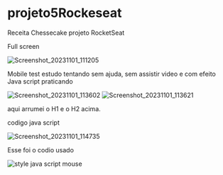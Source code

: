 # projeto5Rockeseat

Receita Chessecake projeto RocketSeat

Full screen 


![Screenshot_20231101_111205](https://github.com/CristianoFranca1976/projeto5Rockeseat/assets/135919856/99f7e51f-854e-4b39-8bd3-97a3afa9ff27)


Mobile test estudo tentando sem ajuda, sem assistir video e com efeito Java script praticando

![Screenshot_20231101_113602](https://github.com/CristianoFranca1976/projeto5Rockeseat/assets/135919856/8a8c6c17-6bbe-4cf2-9be7-082307e1f8e1)                      ![Screenshot_20231101_113621](https://github.com/CristianoFranca1976/projeto5Rockeseat/assets/135919856/ed58ef83-d1c7-48c7-af54-3a494be557e6) 

aqui arrumei o H1 e o H2 acima.

codigo java script

![Screenshot_20231101_114735](https://github.com/CristianoFranca1976/projeto5Rockeseat/assets/135919856/1806cd35-a54f-4101-adae-939183c8dea8)

Esse foi o codio usado

![style java script mouse](https://github.com/CristianoFranca1976/projeto5Rockeseat/assets/135919856/a05cb2ee-bcca-49de-b072-5f86ff149c05)
